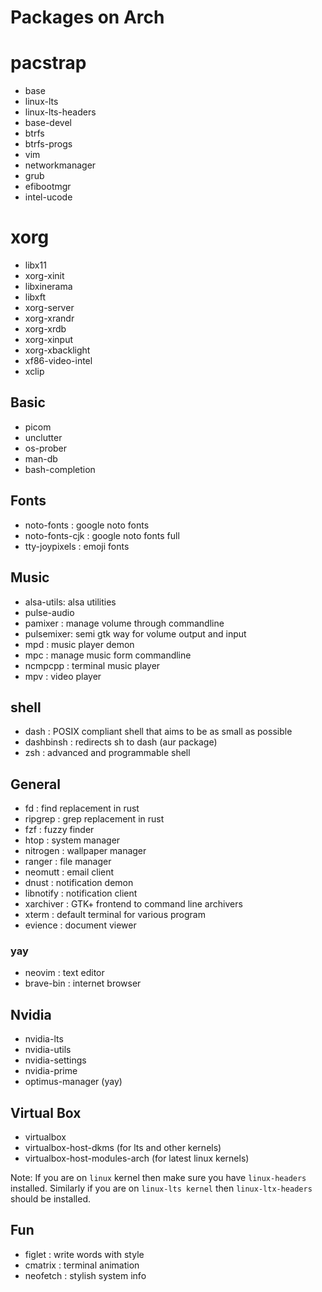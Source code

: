 # Packages on Arch

# pacstrap

- base
- linux-lts
- linux-lts-headers
- base-devel
- btrfs
- btrfs-progs
- vim
- networkmanager
- grub
- efibootmgr
- intel-ucode

# xorg

- libx11
- xorg-xinit
- libxinerama
- libxft
- xorg-server
- xorg-xrandr
- xorg-xrdb
- xorg-xinput
- xorg-xbacklight
- xf86-video-intel
- xclip

## Basic

- picom
- unclutter
- os-prober
- man-db
- bash-completion

## Fonts

- noto-fonts        :   google noto fonts
- noto-fonts-cjk    :   google noto fonts full
- tty-joypixels     :   emoji fonts

## Music

- alsa-utils:   alsa utilities
- pulse-audio
- pamixer   :   manage volume through commandline
- pulsemixer:   semi gtk way for volume output and input
- mpd       :   music player demon
- mpc       :   manage music form commandline
- ncmpcpp   :   terminal music player
- mpv       :   video player

## shell

- dash      :   POSIX compliant shell that aims to be as small as possible
- dashbinsh :   redirects sh to dash (aur package)
- zsh       :   advanced and programmable shell

## General

- fd        :   find replacement in rust
- ripgrep   :   grep replacement in rust
- fzf       :   fuzzy finder
- htop      :   system manager
- nitrogen  :   wallpaper manager
- ranger    :   file manager
- neomutt   :   email client
- dnust     :   notification demon
- libnotify :   notification client
- xarchiver :   GTK+ frontend to command line archivers
- xterm     :   default terminal for various program
- evience   :   document viewer

### yay

- neovim    :   text editor
- brave-bin :   internet browser

## Nvidia

- nvidia-lts
- nvidia-utils
- nvidia-settings
- nvidia-prime
- optimus-manager (yay)

## Virtual Box

- virtualbox
- virtualbox-host-dkms (for lts and other kernels)
- virtualbox-host-modules-arch (for latest linux kernels)

Note: If you are on `linux` kernel then make sure you have `linux-headers` installed. Similarly if you are on `linux-lts kernel` then `linux-ltx-headers` should be installed.

## Fun

- figlet        :   write words with style
- cmatrix       :   terminal animation
- neofetch  :   stylish system info
